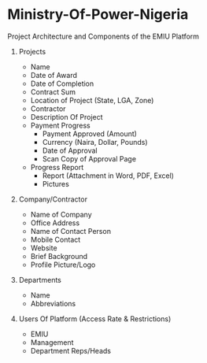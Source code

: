 # Ministry-Of-Power-Nigeria

Project Architecture and Components of the EMIU Platform

1.  Projects
    - Name
    - Date of Award
    - Date of Completion
    - Contract Sum
    - Location of Project (State, LGA, Zone)
    - Contractor
    - Description Of Project
    - Payment Progress
        - Payment Approved (Amount)
        - Currency (Naira, Dollar, Pounds)
        - Date of Approval
        - Scan Copy of Approval Page
    - Progress Report
        - Report (Attachment in Word, PDF, Excel)
        - Pictures

2.  Company/Contractor
    - Name of Company
    - Office Address
    - Name of Contact Person
    - Mobile Contact
    - Website
    - Brief Background
    - Profile Picture/Logo

3.  Departments
    - Name
    - Abbreviations

4.  Users Of Platform (Access Rate & Restrictions)
    - EMIU
    - Management
    - Department Reps/Heads